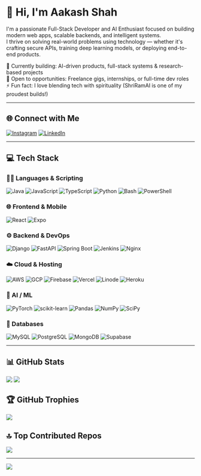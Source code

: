 # 👋 Hi, I'm Aakash Shah

I'm a passionate Full-Stack Developer and AI Enthusiast focused on building modern web apps, scalable backends, and intelligent systems.  
I thrive on solving real-world problems using technology — whether it's crafting secure APIs, training deep learning models, or deploying end-to-end products.

🌱 Currently building: AI-driven products, full-stack systems & research-based projects  
🚀 Open to opportunities: Freelance gigs, internships, or full-time dev roles  
⚡ Fun fact: I love blending tech with spirituality (ShriRamAI is one of my proudest builds!)  


---

## 🌐 Connect with Me
[![Instagram](https://img.shields.io/badge/Instagram-%23E4405F.svg?logo=Instagram&logoColor=white)](https://www.instagram.com/sky0_707/) 
[![LinkedIn](https://img.shields.io/badge/LinkedIn-%230077B5.svg?logo=linkedin&logoColor=white)](https://www.linkedin.com/in/aakash-shah-822070224/)

---

## 💻 Tech Stack

### 👨‍💻 Languages & Scripting
![Java](https://img.shields.io/badge/java-%23ED8B00.svg?style=for-the-badge&logo=openjdk&logoColor=white) 
![JavaScript](https://img.shields.io/badge/javascript-%23323330.svg?style=for-the-badge&logo=javascript&logoColor=%23F7DF1E) 
![TypeScript](https://img.shields.io/badge/typescript-%23007ACC.svg?style=for-the-badge&logo=typescript&logoColor=white) 
![Python](https://img.shields.io/badge/python-3670A0?style=for-the-badge&logo=python&logoColor=ffdd54) 
![Bash](https://img.shields.io/badge/bash-%23121011.svg?style=for-the-badge&logo=gnu-bash&logoColor=white) 
![PowerShell](https://img.shields.io/badge/PowerShell-%235391FE.svg?style=for-the-badge&logo=powershell&logoColor=white) 

### 🌐 Frontend & Mobile
![React](https://img.shields.io/badge/react-%2320232a.svg?style=for-the-badge&logo=react&logoColor=%2361DAFB) 
![Expo](https://img.shields.io/badge/expo-1C1E24?style=for-the-badge&logo=expo&logoColor=#D04A37) 

### ⚙️ Backend & DevOps
![Django](https://img.shields.io/badge/django-%23092E20.svg?style=for-the-badge&logo=django&logoColor=white) 
![FastAPI](https://img.shields.io/badge/FastAPI-005571?style=for-the-badge&logo=fastapi) 
![Spring Boot](https://img.shields.io/badge/spring-%236DB33F.svg?style=for-the-badge&logo=spring&logoColor=white) 
![Jenkins](https://img.shields.io/badge/jenkins-%232C5263.svg?style=for-the-badge&logo=jenkins&logoColor=white) 
![Nginx](https://img.shields.io/badge/nginx-%23009639.svg?style=for-the-badge&logo=nginx&logoColor=white) 

### ☁️ Cloud & Hosting
![AWS](https://img.shields.io/badge/AWS-%23FF9900.svg?style=for-the-badge&logo=amazon-aws&logoColor=white) 
![GCP](https://img.shields.io/badge/GoogleCloud-%234285F4.svg?style=for-the-badge&logo=google-cloud&logoColor=white) 
![Firebase](https://img.shields.io/badge/firebase-%23039BE5.svg?style=for-the-badge&logo=firebase) 
![Vercel](https://img.shields.io/badge/vercel-%23000000.svg?style=for-the-badge&logo=vercel&logoColor=white) 
![Linode](https://img.shields.io/badge/linode-00A95C?style=for-the-badge&logo=linode&logoColor=white) 
![Heroku](https://img.shields.io/badge/heroku-%23430098.svg?style=for-the-badge&logo=heroku&logoColor=white) 

### 🧠 AI / ML
![PyTorch](https://img.shields.io/badge/PyTorch-%23EE4C2C.svg?style=for-the-badge&logo=PyTorch&logoColor=white) 
![scikit-learn](https://img.shields.io/badge/scikit--learn-%23F7931E.svg?style=for-the-badge&logo=scikit-learn&logoColor=white) 
![Pandas](https://img.shields.io/badge/pandas-%23150458.svg?style=for-the-badge&logo=pandas&logoColor=white) 
![NumPy](https://img.shields.io/badge/numpy-%23013243.svg?style=for-the-badge&logo=numpy&logoColor=white) 
![SciPy](https://img.shields.io/badge/SciPy-%230C55A5.svg?style=for-the-badge&logo=scipy&logoColor=white)

### 💾 Databases
![MySQL](https://img.shields.io/badge/mysql-4479A1.svg?style=for-the-badge&logo=mysql&logoColor=white) 
![PostgreSQL](https://img.shields.io/badge/postgres-%23316192.svg?style=for-the-badge&logo=postgresql&logoColor=white) 
![MongoDB](https://img.shields.io/badge/MongoDB-%234ea94b.svg?style=for-the-badge&logo=mongodb&logoColor=white) 
![Supabase](https://img.shields.io/badge/Supabase-3ECF8E?style=for-the-badge&logo=supabase&logoColor=white) 

---

## 📊 GitHub Stats
![](https://github-readme-stats.vercel.app/api?username=AakashShah07&theme=nightowl&hide_border=false&include_all_commits=true&count_private=true)
![](https://github-readme-stats.vercel.app/api/top-langs/?username=AakashShah07&theme=nightowl&hide_border=false&layout=compact)

## 🏆 GitHub Trophies
![](https://github-profile-trophy.vercel.app/?username=AakashShah07&theme=moltack&no-frame=false&no-bg=true&margin-w=4)

## 🔝 Top Contributed Repos
![](https://github-contributor-stats.vercel.app/api?username=AakashShah07&limit=5&theme=dark&combine_all_yearly_contributions=true)

---

[![](https://visitcount.itsvg.in/api?id=AakashShah07&icon=0&color=3)](https://visitcount.itsvg.in)

<!-- Designed and edited with ❤️ by Aakash Shah -->
